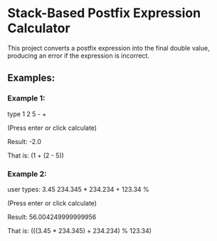 # Stack-Based Postfix Expression Calculator

This project converts a postfix expression into the final double value, producing an error if the expression is incorrect.

## Examples:


### Example 1:

type 1 2 5 - +

(Press enter or click calculate)

Result: -2.0

That is:
(1 + (2 - 5))


### Example 2:


user types:
3.45 234.345 * 234.234 + 123.34 %

(Press enter or click calculate)

Result: 56.004249999999956

That is:
(((3.45 * 234.345) + 234.234) % 123.34)